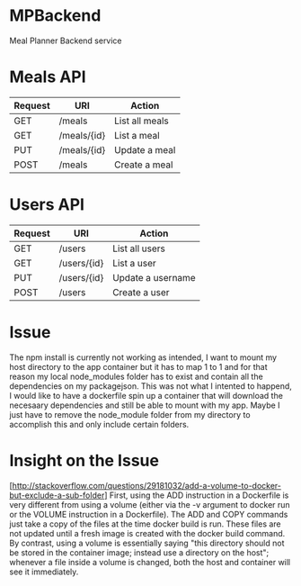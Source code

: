 # MPBackend
Meal Planner Backend service

# Meals API

Request  | URI          | Action
-------- | ------------ | ---------------
GET      |  /meals      | List all meals
GET      |  /meals/{id} | List a meal
PUT      |  /meals/{id} | Update a meal
POST     |  /meals      | Create a meal

# Users API

Request  | URI          | Action
-------- | ------------ | ---------------
GET      |  /users      | List all users
GET      |  /users/{id} | List a user
PUT      |  /users/{id} | Update a username
POST     |  /users      | Create a user

# Issue
The npm install is currently not working as intended, I want to mount my host directory to the app container but it has to map 1 to 1 and for that reason my local node_modules folder has to exist and contain all the dependencies on my packagejson. This was not what I intented to happend, I would like to have a dockerfile spin up a container that will download the necesaary dependencies and still be able to mount with my app. Maybe I just have to remove the node_module folder from my directory to accomplish this and only include certain folders.

# Insight on the Issue

[http://stackoverflow.com/questions/29181032/add-a-volume-to-docker-but-exclude-a-sub-folder] First, using the ADD instruction in a Dockerfile is very different from using a volume (either via the -v argument to docker run or the VOLUME instruction in a Dockerfile). The ADD and COPY commands just take a copy of the files at the time docker build is run. These files are not updated until a fresh image is created with the docker build command. By contrast, using a volume is essentially saying "this directory should not be stored in the container image; instead use a directory on the host"; whenever a file inside a volume is changed, both the host and container will see it immediately.
